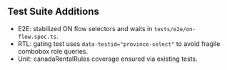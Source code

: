 ## Test Suite Additions

- E2E: stabilized ON flow selectors and waits in `tests/e2e/on-flow.spec.ts`.
- RTL: gating test uses `data-testid="province-select"` to avoid fragile combobox role queries.
- Unit: canadaRentalRules coverage ensured via existing tests.



